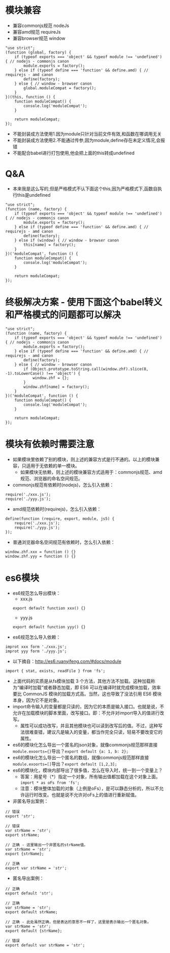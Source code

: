 # 模块兼容
* 兼容commonjs规范 nodeJs
* 兼容amd规范 requireJs
* 兼容browser规范 window
```
"use strict";
(function (global, factory) {
    if (typeof exports === 'object' && typeof module !== 'undefined') { // nodejs - commonjs canon
        module.exports = factory();
    } else if (typeof define === 'function' && define.amd) { // requirejs - amd canon
        define(factory);
    } else { // window - browser canon
        global.moduleCompat = factory();
    }
})(this, function () {
    function moduleCompat() {
        console.log('moduleCompat');
    }

    return moduleCompat;
});
```
* 不能封装成方法使用1.因为module只针对当前文件有效,和函数在哪调用无关
* 不能封装成方法使用2.不能通过传参,因为module,define存在未定义情况,会报错
* 不能配合babel进行打包使用,他会把上面的this转成undefined
# Q&A
* 本来我是这么写的,但是严格模式不认下面这个this,因为严格模式下,函数自执行this是undefined
```
"use strict";
(function (name, factory) {
    if (typeof exports === 'object' && typeof module !== 'undefined') { // nodejs - commonjs canon
        module.exports = factory();
    } else if (typeof define === 'function' && define.amd) { // requirejs - amd canon
        define(factory);
    } else if (window) { // window - browser canon
        this[name] = factory();
    }
})('moduleCompat', function () {
    function moduleCompat() {
        console.log('moduleCompat');
    }

    return moduleCompat;
});
```
# 终极解决方案 - 使用下面这个babel转义和严格模式的问题都可以解决
```
"use strict";
(function (name, factory) {
    if (typeof exports === 'object' && typeof module !== 'undefined') { // nodejs - commonjs canon
        module.exports = factory();
    } else if (typeof define === 'function' && define.amd) { // requirejs - amd canon
        define(factory);
    } else { // window - browser canon
        if (Object.prototype.toString.call(window.zhf).slice(8, -1).toLowerCase() !== 'object') {
            window.zhf = {};
        }
        window.zhf[name] = factory();
    }
})('moduleCompat', function () {
    function moduleCompat() {
        console.log('moduleCompat');
    }

    return moduleCompat;
});
```

# 模块有依赖时需要注意
* 如果模块里依赖了别的模块，则上述的兼容方式是行不通的。以上的模块兼容，只适用于无依赖的单一模块。
    - 如果模块无依赖，则上述的模块兼容方式适用于：commonjs规范、amd规范、浏览器的命名空间规范。
* commonjs规范有依赖时(nodejs)，怎么引入依赖：
```
require('./xxx.js');
require('./yyy.js');
```
* amd规范依赖时(requirejs)，怎么引入依赖：
```
define(function (require, export, module, js5) {
    require('./xxx.js');
    require('./yyy.js');
});
```
* 普通浏览器命名空间规范有依赖时，怎么引入依赖：
```
window.zhf.xxx = function () {}
window.zhf.yyy = function () {}
```

# es6模块
* es6规范怎么导出模块：
    - xxx.js
    ```
    export default function xxx() {}
    ```
    - yyy.js
    ```
    export default function yyy() {}
    ```
* es6规范怎么导入依赖：
```
improt xxx form './xxx.js';
improt yyy form './yyy.js';
```
* 以下摘自：http://es6.ruanyifeng.com/#docs/module
```
import { stat, exists, readFile } from 'fs';
```
* 上面代码的实质是从fs模块加载 3 个方法，其他方法不加载。这种加载称为“编译时加载”或者静态加载，即 ES6 可以在编译时就完成模块加载，效率要比 CommonJS 模块的加载方式高。当然，这也导致了没法引用 ES6 模块本身，因为它不是对象。
* import命令输入的变量都是只读的，因为它的本质是输入接口。也就是说，不允许在加载模块的脚本里面，改写接口。即：不允许对import导入的值进行改写。
    - 属性可以成功改写，并且其他模块也可以读到改写后的值。不过，这种写法很难查错，建议凡是输入的变量，都当作完全只读，轻易不要改变它的属性。
* es6的模块化怎么导出一个匿名的json对象，就像commonjs规范那样直接```module.exoorts={}```导出？```export default {a: 1, b: 2};```
* es6的模块化怎么导出一个匿名的数组，就像commonjs规范那样直接```module.exoorts=[]```导出？```export default [1,2,3];```
* es6的模块化，模块内部导出了很多值，怎么在导入时，统一到一个变量上？
    - 答案：用星号（*）指定一个对象，所有输出值都加载在这个对象上面。```import * as oFs from 'fs';```
    - 注意：模块整体加载的对象（上例是oFs），是可以静态分析的，所以不允许运行时改变。也就是说不允许对oFs上的值进行重新赋值。
* 非匿名导出案例：
```
// 错误
export 'str';

// 错误
var strName = 'str';
export strName;

// 正确 - 这里输出一个非匿名的strName值。
var strName = 'str';
export {strName};

// 正确
export var strName = 'str';
```
* 匿名导出案例：
```
// 正确
export default 'str';

// 正确
var strName = 'str';
export default strName;

// 正确 - 此处虽然正确，但是表达的意思不一样了，这里是表示输出一个匿名对象。
var strName = 'str';
export default {strName};

// 错误
export default var strName = 'str';
```
